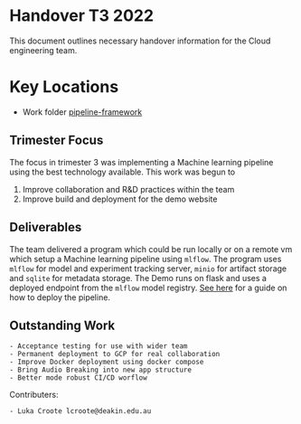 # Handover T3 2022

This document outlines necessary handover information for the Cloud engineering team.

# Key Locations

- Work folder [pipeline-framework](https://github.com/Hardhat-Enterprises/breaking-captcha/tree/Cloud_Dev/Teams_T2_2022/Cloud_Dev/pipeline-framework)

## Trimester Focus

The focus in trimester 3 was implementing a Machine learning pipeline using the best technology available. This work was begun to

1. Improve collaboration and R&D practices within the team
2. Improve build and deployment for the demo website

## Deliverables

The team delivered a program which could be run locally or on a remote vm which setup a Machine learning pipeline using `mlflow`. The program uses `mlflow` for model and experiment tracking server, `minio` for artifact storage and `sqlite` for metadata storage. The Demo runs on flask and uses a deployed endpoint from the `mlflow` model registry. [See here](insertlinkhere) for a guide on how to deploy the pipeline.

## Outstanding Work

    - Acceptance testing for use with wider team
    - Permanent deployment to GCP for real collaboration
    - Improve Docker deployment using docker compose
    - Bring Audio Breaking into new app structure
    - Better mode robust CI/CD worflow

Contributers:

    - Luka Croote lcroote@deakin.edu.au
